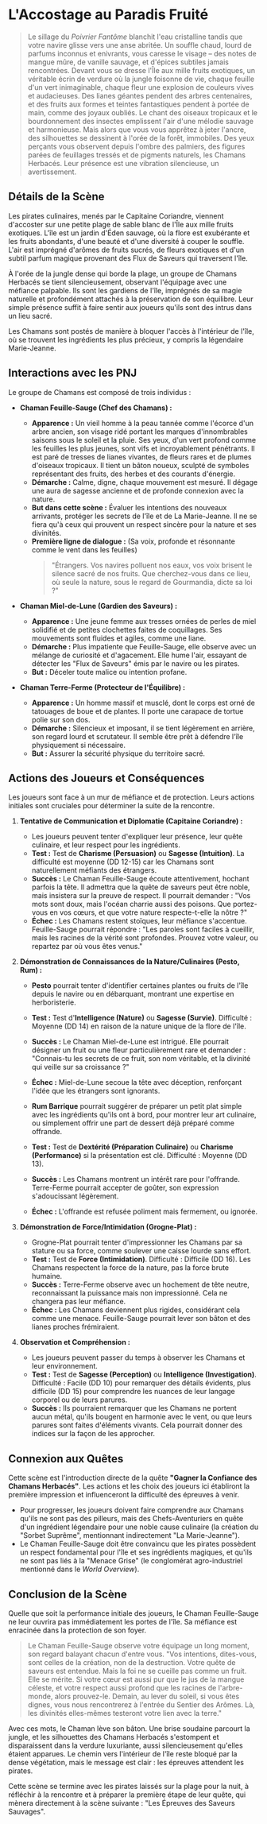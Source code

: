 # L'Accostage au Paradis Fruité

> Le sillage du *Poivrier Fantôme* blanchit l'eau cristalline tandis que votre navire glisse vers une anse abritée. Un souffle chaud, lourd de parfums inconnus et enivrants, vous caresse le visage – des notes de mangue mûre, de vanille sauvage, et d'épices subtiles jamais rencontrées. Devant vous se dresse l'Île aux mille fruits exotiques, un véritable écrin de verdure où la jungle foisonne de vie, chaque feuille d'un vert inimaginable, chaque fleur une explosion de couleurs vives et audacieuses. Des lianes géantes pendent des arbres centenaires, et des fruits aux formes et teintes fantastiques pendent à portée de main, comme des joyaux oubliés. Le chant des oiseaux tropicaux et le bourdonnement des insectes emplissent l'air d'une mélodie sauvage et harmonieuse. Mais alors que vous vous apprêtez à jeter l'ancre, des silhouettes se dessinent à l'orée de la forêt, immobiles. Des yeux perçants vous observent depuis l'ombre des palmiers, des figures parées de feuillages tressés et de pigments naturels, les Chamans Herbacés. Leur présence est une vibration silencieuse, un avertissement.

## Détails de la Scène

Les pirates culinaires, menés par le Capitaine Coriandre, viennent d'accoster sur une petite plage de sable blanc de l'Île aux mille fruits exotiques. L'île est un jardin d'Éden sauvage, où la flore est exubérante et les fruits abondants, d'une beauté et d'une diversité à couper le souffle. L'air est imprégné d'arômes de fruits sucrés, de fleurs exotiques et d'un subtil parfum magique provenant des Flux de Saveurs qui traversent l'île.

À l'orée de la jungle dense qui borde la plage, un groupe de Chamans Herbacés se tient silencieusement, observant l'équipage avec une méfiance palpable. Ils sont les gardiens de l'île, imprégnés de sa magie naturelle et profondément attachés à la préservation de son équilibre. Leur simple présence suffit à faire sentir aux joueurs qu'ils sont des intrus dans un lieu sacré.

Les Chamans sont postés de manière à bloquer l'accès à l'intérieur de l'île, où se trouvent les ingrédients les plus précieux, y compris la légendaire Marie-Jeanne.

## Interactions avec les PNJ

Le groupe de Chamans est composé de trois individus :

*   **Chaman Feuille-Sauge (Chef des Chamans) :**
    *   **Apparence :** Un vieil homme à la peau tannée comme l'écorce d'un arbre ancien, son visage ridé portant les marques d'innombrables saisons sous le soleil et la pluie. Ses yeux, d'un vert profond comme les feuilles les plus jeunes, sont vifs et incroyablement pénétrants. Il est paré de tresses de lianes vivantes, de fleurs rares et de plumes d'oiseaux tropicaux. Il tient un bâton noueux, sculpté de symboles représentant des fruits, des herbes et des courants d'énergie.
    *   **Démarche :** Calme, digne, chaque mouvement est mesuré. Il dégage une aura de sagesse ancienne et de profonde connexion avec la nature.
    *   **But dans cette scène :** Évaluer les intentions des nouveaux arrivants, protéger les secrets de l'île et de La Marie-Jeanne. Il ne se fiera qu'à ceux qui prouvent un respect sincère pour la nature et ses divinités.
    *   **Première ligne de dialogue :** (Sa voix, profonde et résonnante comme le vent dans les feuilles)
        > "Étrangers. Vos navires polluent nos eaux, vos voix brisent le silence sacré de nos fruits. Que cherchez-vous dans ce lieu, où seule la nature, sous le regard de Gourmandia, dicte sa loi ?"

*   **Chaman Miel-de-Lune (Gardien des Saveurs) :**
    *   **Apparence :** Une jeune femme aux tresses ornées de perles de miel solidifié et de petites clochettes faites de coquillages. Ses mouvements sont fluides et agiles, comme une liane.
    *   **Démarche :** Plus impatiente que Feuille-Sauge, elle observe avec un mélange de curiosité et d'agacement. Elle hume l'air, essayant de détecter les "Flux de Saveurs" émis par le navire ou les pirates.
    *   **But :** Déceler toute malice ou intention profane.

*   **Chaman Terre-Ferme (Protecteur de l'Équilibre) :**
    *   **Apparence :** Un homme massif et musclé, dont le corps est orné de tatouages de boue et de plantes. Il porte une carapace de tortue polie sur son dos.
    *   **Démarche :** Silencieux et imposant, il se tient légèrement en arrière, son regard lourd et scrutateur. Il semble être prêt à défendre l'île physiquement si nécessaire.
    *   **But :** Assurer la sécurité physique du territoire sacré.

## Actions des Joueurs et Conséquences

Les joueurs sont face à un mur de méfiance et de protection. Leurs actions initiales sont cruciales pour déterminer la suite de la rencontre.

1.  **Tentative de Communication et Diplomatie (Capitaine Coriandre) :**
    *   Les joueurs peuvent tenter d'expliquer leur présence, leur quête culinaire, et leur respect pour les ingrédients.
    *   **Test :** Test de **Charisme (Persuasion)** ou **Sagesse (Intuition)**. La difficulté est moyenne (DD 12-15) car les Chamans sont naturellement méfiants des étrangers.
    *   **Succès :** Le Chaman Feuille-Sauge écoute attentivement, hochant parfois la tête. Il admettra que la quête de saveurs peut être noble, mais insistera sur la preuve de respect. Il pourrait demander : "Vos mots sont doux, mais l'océan charrie aussi des poisons. Que portez-vous en vos cœurs, et que votre nature respecte-t-elle la nôtre ?"
    *   **Échec :** Les Chamans restent stoïques, leur méfiance s'accentue. Feuille-Sauge pourrait répondre : "Les paroles sont faciles à cueillir, mais les racines de la vérité sont profondes. Prouvez votre valeur, ou repartez par où vous êtes venus."

2.  **Démonstration de Connaissances de la Nature/Culinaires (Pesto, Rum) :**
    *   **Pesto** pourrait tenter d'identifier certaines plantes ou fruits de l'île depuis le navire ou en débarquant, montrant une expertise en herboristerie.
    *   **Test :** Test d'**Intelligence (Nature)** ou **Sagesse (Survie)**. Difficulté : Moyenne (DD 14) en raison de la nature unique de la flore de l'île.
    *   **Succès :** Le Chaman Miel-de-Lune est intrigué. Elle pourrait désigner un fruit ou une fleur particulièrement rare et demander : "Connais-tu les secrets de ce fruit, son nom véritable, et la divinité qui veille sur sa croissance ?"
    *   **Échec :** Miel-de-Lune secoue la tête avec déception, renforçant l'idée que les étrangers sont ignorants.

    *   **Rum Barrique** pourrait suggérer de préparer un petit plat simple avec les ingrédients qu'ils ont à bord, pour montrer leur art culinaire, ou simplement offrir une part de dessert déjà préparé comme offrande.
    *   **Test :** Test de **Dextérité (Préparation Culinaire)** ou **Charisme (Performance)** si la présentation est clé. Difficulté : Moyenne (DD 13).
    *   **Succès :** Les Chamans montrent un intérêt rare pour l'offrande. Terre-Ferme pourrait accepter de goûter, son expression s'adoucissant légèrement.
    *   **Échec :** L'offrande est refusée poliment mais fermement, ou ignorée.

3.  **Démonstration de Force/Intimidation (Grogne-Plat) :**
    *   Grogne-Plat pourrait tenter d'impressionner les Chamans par sa stature ou sa force, comme soulever une caisse lourde sans effort.
    *   **Test :** Test de **Force (Intimidation)**. Difficulté : Difficile (DD 16). Les Chamans respectent la force de la nature, pas la force brute humaine.
    *   **Succès :** Terre-Ferme observe avec un hochement de tête neutre, reconnaissant la puissance mais non impressionné. Cela ne changera pas leur méfiance.
    *   **Échec :** Les Chamans deviennent plus rigides, considérant cela comme une menace. Feuille-Sauge pourrait lever son bâton et des lianes proches frémiraient.

4.  **Observation et Compréhension :**
    *   Les joueurs peuvent passer du temps à observer les Chamans et leur environnement.
    *   **Test :** Test de **Sagesse (Perception)** ou **Intelligence (Investigation)**. Difficulté : Facile (DD 10) pour remarquer des détails évidents, plus difficile (DD 15) pour comprendre les nuances de leur langage corporel ou de leurs parures.
    *   **Succès :** Ils pourraient remarquer que les Chamans ne portent aucun métal, qu'ils bougent en harmonie avec le vent, ou que leurs parures sont faites d'éléments vivants. Cela pourrait donner des indices sur la façon de les approcher.

## Connexion aux Quêtes

Cette scène est l'introduction directe de la quête **"Gagner la Confiance des Chamans Herbacés"**. Les actions et les choix des joueurs ici établiront la première impression et influenceront la difficulté des épreuves à venir.

*   Pour progresser, les joueurs doivent faire comprendre aux Chamans qu'ils ne sont pas des pilleurs, mais des Chefs-Aventuriers en quête d'un ingrédient légendaire pour une noble cause culinaire (la création du "Sorbet Suprême", mentionnant indirectement "La Marie-Jeanne").
*   Le Chaman Feuille-Sauge doit être convaincu que les pirates possèdent un respect fondamental pour l'île et ses ingrédients magiques, et qu'ils ne sont pas liés à la "Menace Grise" (le conglomérat agro-industriel mentionné dans le *World Overview*).

## Conclusion de la Scène

Quelle que soit la performance initiale des joueurs, le Chaman Feuille-Sauge ne leur ouvrira pas immédiatement les portes de l'île. Sa méfiance est enracinée dans la protection de son foyer.

> Le Chaman Feuille-Sauge observe votre équipage un long moment, son regard balayant chacun d'entre vous. "Vos intentions, dites-vous, sont celles de la création, non de la destruction. Votre quête de saveurs est entendue. Mais la foi ne se cueille pas comme un fruit. Elle se mérite. Si votre cœur est aussi pur que le jus de la mangue céleste, et votre respect aussi profond que les racines de l'arbre-monde, alors prouvez-le. Demain, au lever du soleil, si vous êtes dignes, vous nous rencontrerez à l'entrée du Sentier des Arômes. Là, les divinités elles-mêmes testeront votre lien avec la terre."

Avec ces mots, le Chaman lève son bâton. Une brise soudaine parcourt la jungle, et les silhouettes des Chamans Herbacés s'estompent et disparaissent dans la verdure luxuriante, aussi silencieusement qu'elles étaient apparues. Le chemin vers l'intérieur de l'île reste bloqué par la dense végétation, mais le message est clair : les épreuves attendent les pirates.

Cette scène se termine avec les pirates laissés sur la plage pour la nuit, à réfléchir à la rencontre et à préparer la première étape de leur quête, qui mènera directement à la scène suivante : "Les Épreuves des Saveurs Sauvages".
